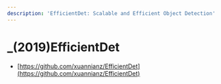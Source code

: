 ```yaml
---
description: 'EfficientDet: Scalable and Efficient Object Detection'
---
```


# \_\(2019\)EfficientDet

* [https://github.com/xuannianz/EfficientDet](https://github.com/xuannianz/EfficientDet)

